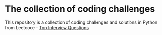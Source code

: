 # The collection of coding challenges

This repository is a collection of coding challenges and solutions in Python from Leetcode - [Top Interview Questions](https://leetcode.com/problem-list/top-interview-questions/)
